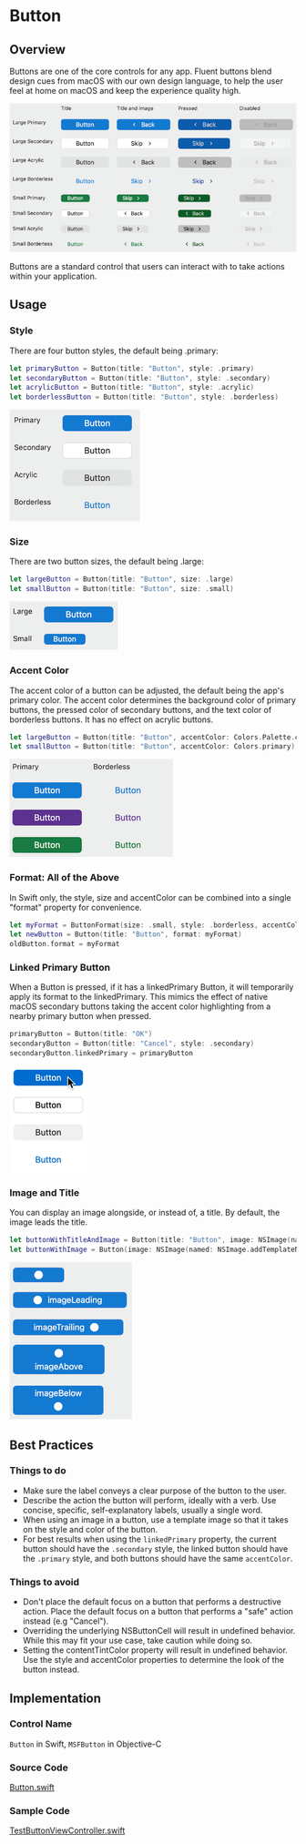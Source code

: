 # Button

## Overview
Buttons are one of the core controls for any app.  Fluent buttons blend design cues from macOS with our own design language, to help the user feel at home on macOS and keep the experience quality high.

![ButtonViews.png](.attachments/ButtonViews.png)

Buttons are a standard control that users can interact with to take actions within your application.

## Usage
### Style
There are four button styles, the default being .primary:
```Swift
let primaryButton = Button(title: "Button", style: .primary)
let secondaryButton = Button(title: "Button", style: .secondary)
let acrylicButton = Button(title: "Button", style: .acrylic)
let borderlessButton = Button(title: "Button", style: .borderless)
```
![ButtonStyles.png](.attachments/ButtonStyles.png)

### Size
There are two button sizes, the default being .large:
```Swift
let largeButton = Button(title: "Button", size: .large)
let smallButton = Button(title: "Button", size: .small)
```
![ButtonSizes.png](.attachments/ButtonSizes.png)

### Accent Color
The accent color of a button can be adjusted, the default being the app's primary color.  The accent color determines the background color of primary buttons, the pressed color of secondary buttons, and the text color of borderless buttons.  It has no effect on acrylic buttons.
```Swift
let largeButton = Button(title: "Button", accentColor: Colors.Palette.communicationBlue.color)
let smallButton = Button(title: "Button", accentColor: Colors.primary)
```
![ButtonAccentColors.png](.attachments/ButtonAccentColors.png)

### Format: All of the Above
In Swift only, the style, size and accentColor can be combined into a single "format" property for convenience.
```Swift
let myFormat = ButtonFormat(size: .small, style: .borderless, accentColor: Colors.Palette.blueMagenta30.color)
let newButton = Button(title: "Button", format: myFormat)
oldButton.format = myFormat
```

### Linked Primary Button
When a Button is pressed, if it has a linkedPrimary Button, it will temporarily apply its format to the linkedPrimary.  This mimics the effect of native macOS secondary buttons taking the accent color highlighting from a nearby primary button when pressed.
```Swift
primaryButton = Button(title: "OK")
secondaryButton = Button(title: "Cancel", style: .secondary)
secondaryButton.linkedPrimary = primaryButton
```
![ButtonLinkedPrimary.gif](.attachments/ButtonLinkedPrimary.gif)

### Image and Title
You can display an image alongside, or instead of, a title.  By default, the image leads the title.
```Swift
let buttonWithTitleAndImage = Button(title: "Button", image: NSImage(named: NSImage.addTemplateName)!, imagePosition: .imageTrailing)
let buttonWithImage = Button(image: NSImage(named: NSImage.addTemplateName)!)
```
![ButtonImagePositions.png](.attachments/ButtonImagePositions.png)

## Best Practices
### Things to do
- Make sure the label conveys a clear purpose of the button to the user.
- Describe the action the button will perform, ideally with a verb. Use concise, specific, self-explanatory labels, usually a single word.
- When using an image in a button, use a template image so that it takes on the style and color of the button.
- For best results when using the `linkedPrimary` property, the current button should have the `.secondary` style, the linked button should have the `.primary` style, and both buttons should have the same `accentColor`.

### Things to avoid
- Don't place the default focus on a button that performs a destructive action. Place the default focus on a button that performs a "safe" action instead (e.g "Cancel").
- Overriding the underlying NSButtonCell will result in undefined behavior. While this may fit your use case, take caution while doing so.
- Setting the contentTintColor property will result in undefined behavior.  Use the style and accentColor properties to determine the look of the button instead.

## Implementation
### Control Name
`Button` in Swift, `MSFButton` in Objective-C
### Source Code
[Button.swift](https://github.com/microsoft/fluentui-apple/blob/main/Sources/FluentUI_macOS/Components/Button/Button.swift)
### Sample Code
[TestButtonViewController.swift](https://github.com/microsoft/fluentui-apple/blob/main/Demos/FluentUIDemo_macOS/FluentUITestViewControllers/TestButtonViewController.swift)
